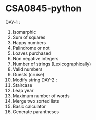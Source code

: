 # CSA0845-python
DAY-1 :
1. Isomarphic
2. Sum of squares
3. Happy numbers
4. Palindrome or not
5. Loaves purchased
6. Non negative integers
7. Number of strings (Lexicographically)
8. Valid numbers
9. Guests (cruise)
10. Modify string
DAY-2 :
11. Staircase
12. Leap year
13. Maximum number of words
14. Merge two sorted lists
15. Basic calculator
16. Generate parantheses

